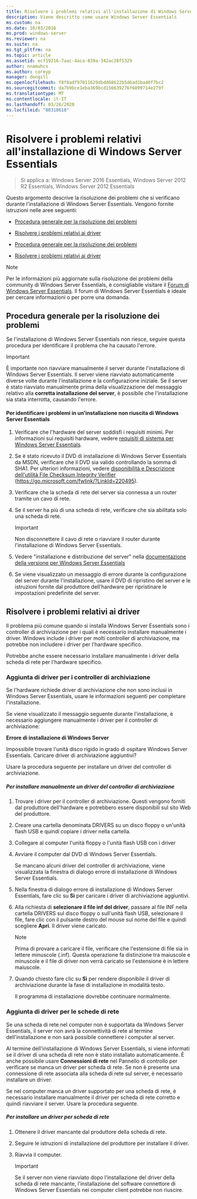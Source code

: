 ```yaml
---
title: Risolvere i problemi relativi all'installazione di Windows Server Essentials
description: Viene descritto come usare Windows Server Essentials
ms.custom: na
ms.date: 10/03/2016
ms.prod: windows-server
ms.reviewer: na
ms.suite: na
ms.tgt_pltfrm: na
ms.topic: article
ms.assetid: ecf19216-7aac-4aca-839a-342ac28f5329
author: nnamuhcs
ms.author: coreyp
manager: dongill
ms.openlocfilehash: f8f8adf97011629dbdd68622b5d6ad1ba40f7bc2
ms.sourcegitcommit: da7b9bce1eba369bcd156639276f6899714e279f
ms.translationtype: MT
ms.contentlocale: it-IT
ms.lasthandoff: 03/26/2020
ms.locfileid: "80318618"
---
```

# <a name="troubleshoot-windows-server-essentials-installation"></a>Risolvere i problemi relativi all'installazione di Windows Server Essentials

>Si applica a: Windows Server 2016 Essentials, Windows Server 2012 R2 Essentials, Windows Server 2012 Essentials

Questo argomento descrive la risoluzione dei problemi che si verificano durante l'installazione di Windows Server Essentials. Vengono fornite istruzioni nelle aree seguenti:  
  

-   [Procedura generale per la risoluzione dei problemi](Troubleshoot-Windows-Server-Essentials-installation.md#BKMK_GeneralTroubleshootingSteps)  
  
-   [Risolvere i problemi relativi ai driver](Troubleshoot-Windows-Server-Essentials-installation.md#BKMK_TroubleshootDrivers)  

-   [Procedura generale per la risoluzione dei problemi](Troubleshoot-Windows-Server-Essentials-installation.md#BKMK_GeneralTroubleshootingSteps)  
  
-   [Risolvere i problemi relativi ai driver](Troubleshoot-Windows-Server-Essentials-installation.md#BKMK_TroubleshootDrivers)  

  
> [!NOTE]
>  Per le informazioni più aggiornate sulla risoluzione dei problemi della community di Windows Server Essentials, è consigliabile visitare il [Forum di Windows Server Essentials](https://social.technet.microsoft.com/Forums/winserveressentials/threads). Il forum di Windows Server Essentials è ideale per cercare informazioni o per porre una domanda.  
  
##  <a name="general-troubleshooting-steps"></a><a name="BKMK_GeneralTroubleshootingSteps"></a>Procedura generale per la risoluzione dei problemi  
 Se l'installazione di Windows Server Essentials non riesce, seguire questa procedura per identificare il problema che ha causato l'errore.  
  
> [!IMPORTANT]
>  È importante non riavviare manualmente il server durante l'installazione di Windows Server Essentials. Il server viene riavviato automaticamente diverse volte durante l'installazione e la configurazione iniziale. Se il server è stato riavviato manualmente prima della visualizzazione del messaggio relativo alla **corretta installazione del server**, è possibile che l'installazione sia stata interrotta, causando l'errore.  
  
#### <a name="to-identify-issues-in-a-failed-installation-of-windows-server-essentials"></a>Per identificare i problemi in un'installazione non riuscita di Windows Server Essentials  
  
1.  Verificare che l'hardware del server soddisfi i requisiti minimi. Per informazioni sui requisiti hardware, vedere [requisiti di sistema per Windows Server Essentials](../get-started/system-requirements.md).  
  
2.  Se è stato ricevuto il DVD di installazione di Windows Server Essentials da MSDN, verificare che il DVD sia valido controllando la somma di SHA1. Per ulteriori informazioni, vedere [disponibilità e Descrizione dell'utilità File Checksum Integrity Verifier](https://go.microsoft.com/fwlink/?LinkId=220495) (https://go.microsoft.com/fwlink/?LinkId=220495).  
  
3.  Verificare che la scheda di rete del server sia connessa a un router tramite un cavo di rete.  
  
4.  Se il server ha più di una scheda di rete, verificare che sia abilitata solo una scheda di rete.  
  
    > [!IMPORTANT]
    >  Non disconnettere il cavo di rete o riavviare il router durante l'installazione di Windows Server Essentials.  
  
5.  Vedere "installazione e distribuzione del server" nella [documentazione della versione per Windows Server Essentials](../get-started/release-notes.md)  
  
6.  Se viene visualizzato un messaggio di errore durante la configurazione del server durante l'installazione, usare il DVD di ripristino del server e le istruzioni fornite dal produttore dell'hardware per ripristinare le impostazioni predefinite del server.  
  
##  <a name="troubleshoot-driver-issues"></a><a name="BKMK_TroubleshootDrivers"></a>Risolvere i problemi relativi ai driver  
 Il problema più comune quando si installa Windows Server Essentials sono i controller di archiviazione per i quali è necessario installare manualmente i driver. Windows include i driver per molti controller di archiviazione, ma potrebbe non includere i driver per l'hardware specifico.  
  
 Potrebbe anche essere necessario installare manualmente i driver della scheda di rete per l'hardware specifico.  
  
###  <a name="adding-drivers-for-storage-controllers"></a><a name="BKMK_StorageDrivers"></a>Aggiunta di driver per i controller di archiviazione  
 Se l'hardware richiede driver di archiviazione che non sono inclusi in Windows Server Essentials, usare le informazioni seguenti per completare l'installazione.  
  
 Se viene visualizzato il messaggio seguente durante l'installazione, è necessario aggiungere manualmente i driver per il controller di archiviazione:  
  
 **Errore di installazione di Windows Server**  
  
 Impossibile trovare l'unità disco rigido in grado di ospitare Windows Server Essentials. Caricare driver di archiviazione aggiuntivi?  
  
 Usare la procedura seguente per installare un driver del controller di archiviazione.  
  
##### <a name="to-manually-install-a-storage-controller-driver"></a>Per installare manualmente un driver del controller di archiviazione  
  
1. Trovare i driver per il controller di archiviazione. Questi vengono forniti dal produttore dell'hardware e potrebbero essere disponibili sul sito Web del produttore.  
  
2. Creare una cartella denominata DRIVERS su un disco floppy o un'unità flash USB e quindi copiare i driver nella cartella.  
  
3. Collegare al computer l'unità floppy o l'unità flash USB con i driver  
  
4. Avviare il computer dal DVD di Windows Server Essentials.  
  
    Se mancano alcuni driver del controller di archiviazione, viene visualizzata la finestra di dialogo errore di installazione di Windows Server Essentials.  
  
5. Nella finestra di dialogo errore di installazione di Windows Server Essentials, fare clic su **Sì** per caricare i driver di archiviazione aggiuntivi.  
  
6. Alla richiesta di **selezionare il file inf del driver**, passare al file INF nella cartella DRIVERS sul disco floppy o sull'unità flash USB, selezionare il file, fare clic con il pulsante destro del mouse sul nome del file e quindi scegliere **Apri**. Il driver viene caricato.  
  
   > [!NOTE]
   >  Prima di provare a caricare il file, verificare che l'estensione di file sia in lettere minuscole (.inf). Questa operazione fa distinzione tra maiuscole e minuscole e il file di driver non verrà caricato se l'estensione è in lettere maiuscole.  
  
7. Quando chiesto fare clic su **Sì** per rendere disponibile il driver di archiviazione durante la fase di installazione in modalità testo.  
  
   Il programma di installazione dovrebbe continuare normalmente.  
  
###  <a name="adding-drivers-for-network-adapters"></a><a name="BKMK_AddingNICdrivers"></a>Aggiunta di driver per le schede di rete  
 Se una scheda di rete nel computer non è supportata da Windows Server Essentials, il server non avrà la connettività di rete al termine dell'installazione e non sarà possibile connettere i computer al server.  
  
 Al termine dell'installazione di Windows Server Essentials, si viene informati se il driver di una scheda di rete non è stato installato automaticamente. È anche possibile usare **Connessioni di rete** nel Pannello di controllo per verificare se manca un driver per scheda di rete. Se non è presente una connessione di rete associata alla scheda di rete sul server, è necessario installare un driver.  
  
 Se nel computer manca un driver supportato per una scheda di rete, è necessario installare manualmente il driver per scheda di rete corretto e quindi riavviare il server. Usare la procedura seguente.  
  
##### <a name="to-install-a-network-adapter-driver"></a>Per installare un driver per scheda di rete  
  
1.  Ottenere il driver mancante dal produttore della scheda di rete.  
  
2.  Seguire le istruzioni di installazione del produttore per installare il driver.  
  
3.  Riavvia il computer.  
  
    > [!IMPORTANT]
    >  Se il server non viene riavviato dopo l'installazione del driver della scheda di rete mancante, l'installazione del software connettore di Windows Server Essentials nei computer client potrebbe non riuscire.
